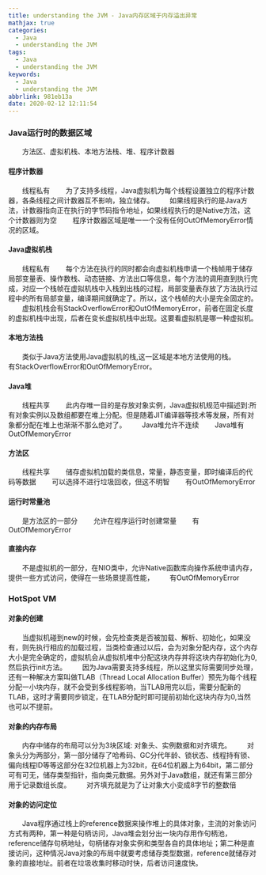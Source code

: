 ```yaml
---
title: understanding the JVM - Java内存区域于内存溢出异常
mathjax: true
categories:
  - Java
  - understanding the JVM
tags:
  - Java
  - understanding the JVM
keywords:
  - Java
  - understanding the JVM
abbrlink: 981eb13a
date: 2020-02-12 12:11:54
---
```


### Java运行时的数据区域
&emsp;&emsp;方法区、虚拟机栈、本地方法栈、堆、程序计数器

#### 程序计数器
&emsp;&emsp;线程私有
&emsp;&emsp;为了支持多线程，Java虚拟机为每个线程设置独立的程序计数器，各条线程之间计数器互不影响，独立储存。
&emsp;&emsp;如果线程执行的是Java方法，计数器指向正在执行的字节码指令地址，如果线程执行的是Native方法，这个计数器则为空
&emsp;&emsp;程序计数器区域是唯一一个没有任何OutOfMemoryError情况的区域。

<!---more-->
#### Java虚拟机栈
&emsp;&emsp;线程私有
&emsp;&emsp;每个方法在执行的同时都会向虚拟机栈申请一个栈帧用于储存局部变量表、操作数栈、动态链接、方法出口等信息，每个方法的调用直到执行完成，对应一个栈帧在虚拟机栈中入栈到出栈的过程，局部变量表存放了方法执行过程中的所有局部变量，编译期间就确定了。所以，这个栈帧的大小是完全固定的。
&emsp;&emsp;虚拟机栈会有StackOverflowError和OutOfMemoryError，前者在固定长度的虚拟机栈中出现，后者在变长虚拟机栈中出现。这要看虚拟机是哪一种虚拟机。

#### 本地方法栈
&emsp;&emsp;类似于Java方法使用Java虚拟机的栈,这一区域是本地方法使用的栈。
&emsp;&emsp;有StackOverflowError和OutOfMemoryError。

#### Java堆
&emsp;&emsp;线程共享
&emsp;&emsp;此内存唯一目的是存放对象实例，Java虚拟机规范中描述到:所有对象实例以及数组都要在堆上分配。但是随着JIT编译器等技术等发展，所有对象都分配在堆上也渐渐不那么绝对了。
&emsp;&emsp;Java堆允许不连续
&emsp;&emsp;Java堆有OutOfMemoryError


#### 方法区
&emsp;&emsp;线程共享
&emsp;&emsp;储存虚拟机加载的类信息，常量，静态变量，即时编译后的代码等数据
&emsp;&emsp;可以选择不进行垃圾回收，但这不明智
&emsp;&emsp;有OutOfMemoryError


#### 运行时常量池
&emsp;&emsp;是方法区的一部分
&emsp;&emsp;允许在程序运行时创建常量
&emsp;&emsp;有OutOfMemoryError

#### 直接内存
&emsp;&emsp;不是虚拟机的一部分，在NIO类中，允许Native函数库向操作系统申请内存，提供一些方式访问，使得在一些场景提高性能，
&emsp;&emsp;有OutOfMemoryError

### HotSpot VM
#### 对象的创建
&emsp;&emsp;当虚拟机碰到new的时候，会先检查类是否被加载、解析、初始化，如果没有，则先执行相应的加载过程，当类检查通过以后，会为对象分配内存，这个内存大小是完全确定的，虚拟机会从虚拟机堆中分配这块内存并将这块内存初始化为0,然后执行init方法。
&emsp;&emsp;因为Java需要支持多线程，所以这里实际需要同步处理，还有一种解决方案叫做TLAB（Thread Local Allocation Buffer）预先为每个线程分配一小块内存，就不会受到多线程影响，当TLAB用完以后，需要分配新的TLAB，这时才需要同步锁定，在TLAB分配时即可提前初始化这块内存为0,当然也可以不提前。


#### 对象的内存布局
&emsp;&emsp;内存中储存的布局可以分为3块区域: 对象头、实例数据和对齐填充。
&emsp;&emsp;对象头分为两部分，第一部分储存了哈希码、GC分代年龄、锁状态、线程持有锁、偏向线程ID等等这部分在32位机器上为32bit，在64位机器上为64bit，第二部分可有可无，储存类型指针，指向类元数据。另外对于Java数组，就还有第三部分用于记录数组长度。
&emsp;&emsp;对齐填充就是为了让对象大小变成8字节的整数倍

#### 对象的访问定位
&emsp;&emsp;Java程序通过栈上的reference数据来操作堆上的具体对象，主流的对象访问方式有两种，第一种是句柄访问，Java堆会划分出一块内存用作句柄池，reference储存句柄地址，句柄储存对象实例和类型各自的具体地址；第二种是直接访问，这种情况Java对象的布局中就要考虑储存类型数据，reference就储存对象的直接地址。前者在垃圾收集时移动时快，后者访问速度快。

